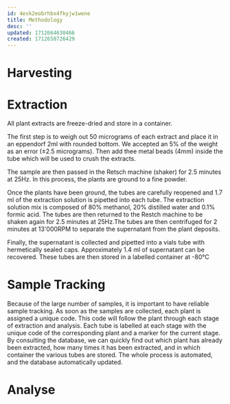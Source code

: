 ```yaml
---
id: 4evk2eobrhbx4fkyjw1wene
title: Methodology
desc: ''
updated: 1712664630466
created: 1712650726429
---
```


# Harvesting


# Extraction 
All plant extracts are freeze-dried and store in a container. 

The first step is to weigh out 50 micrograms of each extract and place it in an eppendorf 2ml with rounded bottom. We accepted an 5% of the weight as an error (±2.5 micrograms). Then add thee metal beads (4mm) inside the tube which will be used to crush the extracts.

The sample are then passed in the Retsch machine (shaker) for 2.5 minutes at 25Hz. In this process, the plants are ground to a fine powder. 

Once the plants have been ground, the tubes are carefully reopened and 1.7 ml of the extraction solution is pipetted into each tube. The extraction solution mix is composed of 80% methanol, 20% distilled water and 0.1% formic acid. The tubes are then returned to the Restch machine to be shaken again for 2.5 minutes at 25Hz.The tubes are then centrifuged for 2 minutes at 13'000RPM to separate the supernatant from the plant deposits. 

Finally, the supernatant is collected and pipetted into a vials tube with hermetically sealed caps. Approximately 1.4 ml of supernatant can be recovered. These tubes are then stored in a labelled container at -80°C

# Sample Tracking 
Because of the large number of samples, it is important to have reliable sample tracking. As soon as the samples are collected, each plant is assigned a unique code. This code will follow the plant through each stage of extraction and analysis. Each tube is labelled at each stage with the unique code of the corresponding plant and a marker for the current stage. By consulting the database, we can quickly find out which plant has already been extracted, how many times it has been extracted, and in which container the various tubes are stored. The whole process is automated, and the database automatically updated. 



# Analyse 
